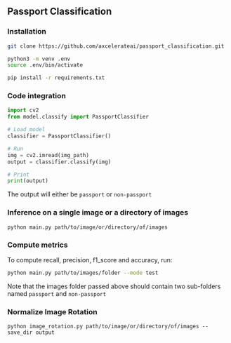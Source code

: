 ## Passport Classification

### Installation
```bash
git clone https://github.com/axcelerateai/passport_classification.git

python3 -m venv .env
source .env/bin/activate

pip install -r requirements.txt

```
### Code integration
```python
import cv2
from model.classify import PassportClassifier

# Load model
classifier = PassportClassifier()

# Run
img = cv2.imread(img_path)
output = classifier.classify(img)

# Print
print(output)
```
The output will either be `passport` or `non-passport`

### Inference on a single image or a directory of images
```
python main.py path/to/image/or/directory/of/images
```

### Compute metrics
To compute recall, precision, f1_score and accuracy, run:
```bash
python main.py path/to/images/folder --mode test
```
Note that the images folder passed above should contain two sub-folders named `passport` and `non-passport`

### Normalize Image Rotation
```
python image_rotation.py path/to/image/or/directory/of/images --save_dir output
```
